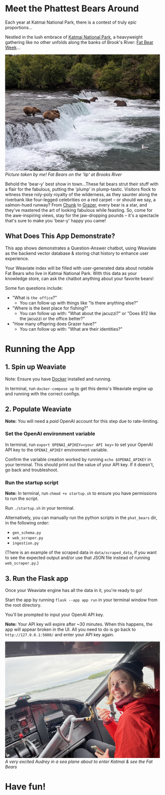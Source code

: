 # Meet the Phattest Bears Around
Each year at Katmai National Park, there is a contest of truly _epic_ proportions...


Nestled in the lush embrace of [Katmai National Park](https://www.nps.gov/katm/index.htm), a heavyweight gathering 
like no other unfolds along the banks 
of Brook's River: [Fat Bear Week](https://explore.org/fat-bear-week)...

![Bears on the lip of Brooks River](static/images/lip.jpeg)
*Picture taken by me! Fat Bears on the 'lip' at Brooks River*


Behold the 'bear-y' best show in town...These fat bears strut their stuff with a flair for the fabulous, putting the 
'plump' in 
plump-tastic. Visitors flock to witness these roly-poly royalty of the wilderness, as they saunter along the 
riverbank like four-legged celebrities on a red carpet – or should we say, a salmon-hued runway? From [Chunk](https://explore.org/meet-the-bears#chunk) to 
[Grazer](https://explore.org/meet-the-bears#grazer), every bear is a star, and they've mastered the art of looking 
fabulous while feasting. So, come for the 
awe-inspiring views, stay for the jaw-dropping pounds – it's a spectacle that's sure to make you 'bear-y' happy you 
came!

## What Does This App Demonstrate?

This app shows demonstrates a Question-Answer chatbot, using Weaviate as the backend vector database & storing chat 
history to enhance user experience.

Your Weaviate index will be filled with user-generated data about notable Fat Bears who live in Katmai National Park. 
With this data as your knowledge store, can ask the chatbot anything about your favorite bears!

Some fun questions include: 
- "What is `the office`?"
  - You can follow up with things like "Is there anything else?"
- "Where is the best place for fishing?"
  - You can follow up with: "What about the jacuzzi?" or "Does 812 like the jacuzzi or the office better?"
- "How many offspring does Grazer have?"
  - You can follow up with: "What are their identities?"

  

# Running the App

## 1. Spin up Weaviate
Note: Ensure you have [Docker](https://docs.docker.com/engine/install/) installed and running. 

In terminal, run `docker-compose up` to get this demo's Weaviate engine up and running with the correct configs.

## 2. Populate Weaviate
**Note:** You will need a _paid_ OpenAI account for this step due to rate-limiting.

### Set the OpenAI environment variable

In terminal, run `export OPENAI_APIKEY=<your API key>` to set your OpenAI API key to the `OPENAI_APIKEY` environment 
variable.

Confirm the variable creation worked by running `echo $OPENAI_APIKEY` in your terminal. This should print out the 
value of your API key. If it doesn't, go back and troubleshoot. 

### Run the startup script
**Note:**  In terminal, run `chmod +x startup.sh` to ensure you have permissions to run the script.

Run `./startup.sh` in your terminal. 

Alternatively, you can manually run the python scripts in the `phat_bears` dir,
in the 
following order:
- `gen_schema.py`
- `web_scraper.py`
- `ingestion.py`
  
(There is an example of the scraped data in `data/scraped_data`, if you want to see the expected output and/or use 
  that JSON file instead of running `web_scraper.py`.)


## 3. Run the Flask app
Once your Weaviate engine has all the data in it, you're ready to go! 

Start the app by running `flask --app app run` in your terminal window from the root directory.

You'll be prompted to input your OpenAI API key. 

**Note:** Your API key will expire after ~30 minutes. When this happens, the app will 
appear broken in the UI. All you need to do is go back to `http://127.0.0.1:5000/` and enter your API key again. 


![Audrey in a sea plane about to enter Katmai](static/images/audrey.jpeg)
*A very excited Audrey in a sea plane about to enter Katmai & see the Fat Bears*

# Have fun!
